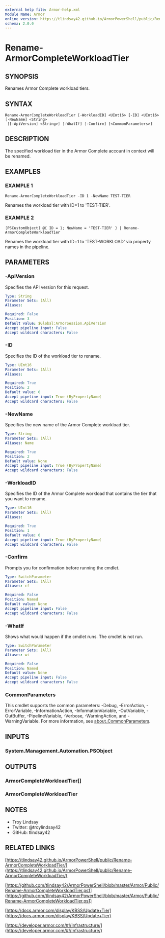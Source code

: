 ```yaml
---
external help file: Armor-help.xml
Module Name: Armor
online version: https://tlindsay42.github.io/ArmorPowerShell/public/Rename-ArmorCompleteWorkloadTier/
schema: 2.0.0
---
```


# Rename-ArmorCompleteWorkloadTier

## SYNOPSIS
Renames Armor Complete workload tiers.

## SYNTAX

```
Rename-ArmorCompleteWorkloadTier [-WorkloadID] <UInt16> [-ID] <UInt16> [-NewName] <String>
 [[-ApiVersion] <String>] [-WhatIf] [-Confirm] [<CommonParameters>]
```

## DESCRIPTION
The specified workload tier in the Armor Complete account in context will be
renamed.

## EXAMPLES

### EXAMPLE 1
```
Rename-ArmorCompleteWorkloadTier -ID 1 -NewName TEST-TIER
```

Renames the workload tier with ID=1 to 'TEST-TIER'.

### EXAMPLE 2
```
[PSCustomObject] @{ ID = 1; NewName = 'TEST-TIER' } | Rename-ArmorCompleteWorkloadTier
```

Renames the workload tier with ID=1 to 'TEST-WORKLOAD' via property names in the
pipeline.

## PARAMETERS

### -ApiVersion
Specifies the API version for this request.

```yaml
Type: String
Parameter Sets: (All)
Aliases:

Required: False
Position: 3
Default value: $Global:ArmorSession.ApiVersion
Accept pipeline input: False
Accept wildcard characters: False
```

### -ID
Specifies the ID of the workload tier to rename.

```yaml
Type: UInt16
Parameter Sets: (All)
Aliases:

Required: True
Position: 2
Default value: 0
Accept pipeline input: True (ByPropertyName)
Accept wildcard characters: False
```

### -NewName
Specifies the new name of the Armor Complete workload tier.

```yaml
Type: String
Parameter Sets: (All)
Aliases: Name

Required: True
Position: 2
Default value: None
Accept pipeline input: True (ByPropertyName)
Accept wildcard characters: False
```

### -WorkloadID
Specifies the ID of the Armor Complete workload that contains the tier that you want to rename.

```yaml
Type: UInt16
Parameter Sets: (All)
Aliases:

Required: True
Position: 1
Default value: 0
Accept pipeline input: True (ByPropertyName)
Accept wildcard characters: False
```

### -Confirm
Prompts you for confirmation before running the cmdlet.

```yaml
Type: SwitchParameter
Parameter Sets: (All)
Aliases: cf

Required: False
Position: Named
Default value: None
Accept pipeline input: False
Accept wildcard characters: False
```

### -WhatIf
Shows what would happen if the cmdlet runs.
The cmdlet is not run.

```yaml
Type: SwitchParameter
Parameter Sets: (All)
Aliases: wi

Required: False
Position: Named
Default value: None
Accept pipeline input: False
Accept wildcard characters: False
```

### CommonParameters
This cmdlet supports the common parameters: -Debug, -ErrorAction, -ErrorVariable, -InformationAction, -InformationVariable, -OutVariable, -OutBuffer, -PipelineVariable, -Verbose, -WarningAction, and -WarningVariable. For more information, see [about_CommonParameters](http://go.microsoft.com/fwlink/?LinkID=113216).

## INPUTS

### System.Management.Automation.PSObject
## OUTPUTS

### ArmorCompleteWorkloadTier[]
### ArmorCompleteWorkloadTier
## NOTES
- Troy Lindsay
- Twitter: @troylindsay42
- GitHub: tlindsay42

## RELATED LINKS

[https://tlindsay42.github.io/ArmorPowerShell/public/Rename-ArmorCompleteWorkloadTier/](https://tlindsay42.github.io/ArmorPowerShell/public/Rename-ArmorCompleteWorkloadTier/)

[https://github.com/tlindsay42/ArmorPowerShell/blob/master/Armor/Public/Rename-ArmorCompleteWorkloadTier.ps1](https://github.com/tlindsay42/ArmorPowerShell/blob/master/Armor/Public/Rename-ArmorCompleteWorkloadTier.ps1)

[https://docs.armor.com/display/KBSS/Update+Tier](https://docs.armor.com/display/KBSS/Update+Tier)

[https://developer.armor.com/#!/Infrastructure/](https://developer.armor.com/#!/Infrastructure/)


